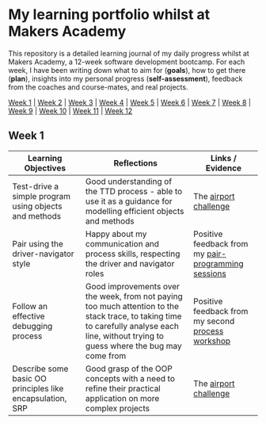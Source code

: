 # My learning portfolio whilst at Makers Academy

This repository is a detailed learning journal of my daily progress whilst at Makers Academy, a 12-week software development bootcamp. For each week, I have been writing down what to aim for (**goals**), how to get there (**plan**), insights into my personal progress (**self-assessment**), feedback from the coaches and course-mates, and real projects.

[Week 1](#week-1) | [Week 2](#week-2) | [Week 3](week-3) | [Week 4](#week-4) | [Week 5](#week-5) | [Week 6](week-6) | [Week 7](#week-7) | [Week 8](#week-8) | [Week 9](week-9) | [Week 10](#week-10) | [Week 11](#week-11) | [Week 12](#week-12)

## Week 1

Learning Objectives | Reflections | Links / Evidence
------------------- | ----------- | --------
Test-drive a simple program using objects and methods | Good understanding of the TTD process - able to use it as a guidance for modelling efficient objects and methods | The [airport challenge](https://github.com/AndreaDiotallevi/airport_challenge)
Pair using the driver-navigator style | Happy about my communication and process skills, respecting the driver and navigator roles  | Positive feedback from my [pair-programming sessions](https://github.com/AndreaDiotallevi/makers-portfolio/blob/master/pair-programming-reflections.md)
Follow an effective debugging process | Good improvements over the week, from not paying too much attention to the stack trace, to taking time to carefully analyse each line, without trying to guess where the bug may come from | Positive feedback from my second [process workshop](https://github.com/AndreaDiotallevi/makers-portfolio/blob/master/process-workshop-feedback.md)
Describe some basic OO principles like encapsulation, SRP | Good grasp of the OOP concepts with a need to refine their practical application on more complex projects | The [airport challenge](https://github.com/AndreaDiotallevi/airport_challenge)
